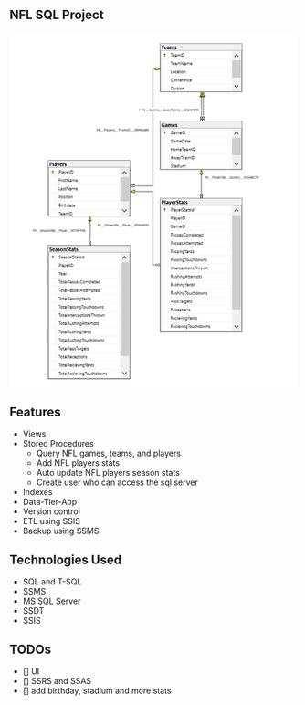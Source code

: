 ## NFL SQL Project
![diagram](https://github.com/tyang146/NFL_SQL_Project/blob/master/DiagramPhoto/1.PNG)
## Features
- Views
- Stored Procedures
  - Query NFL games, teams, and players
  - Add NFL players stats
  - Auto update NFL players season stats
  - Create user who can access the sql server
- Indexes
- Data-Tier-App 
- Version control 
- ETL using SSIS
- Backup using SSMS
## Technologies Used
- SQL and T-SQL
- SSMS
- MS SQL Server
- SSDT
- SSIS
## TODOs
- [] UI
- [] SSRS and SSAS
- [] add birthday, stadium and more stats
